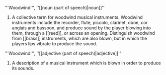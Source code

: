 '''Woodwind''', ''[[noun (part of speech)|noun]]''

<ol>
<li>A collective term for woodwind  musical instruments. Woodwind instruments include the recorder, flute, piccolo, clarinet, oboe, cor anglais and bassoon, and produce sound by the player blowing into them, through a [[reed]], or across an opening. Distinguish woodwind from [[brass]] instruments, which are also blown, but in which the players lips vibrate to produce the sound.
</ol>

'''Woodwind''', ''[[adjective (part of speech)|adjective]]''

<ol>
<li>A description of a musical instrument which is blown in order to produce its sounds.
</ol>